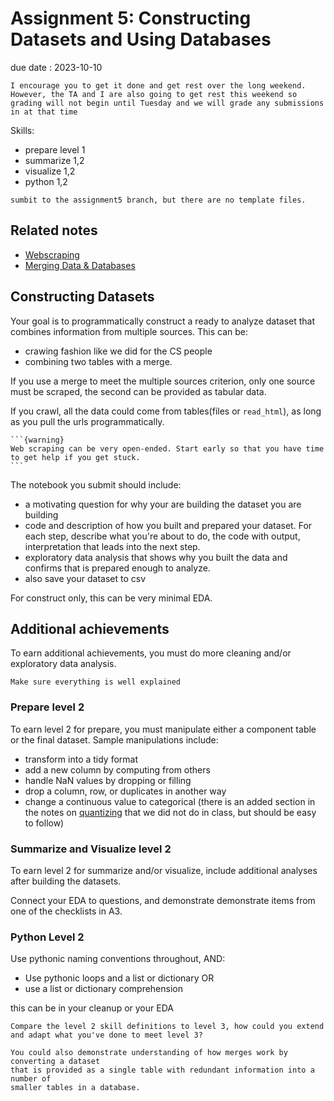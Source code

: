 # Assignment 5: Constructing Datasets and Using Databases

<!-- {{ accept_assignment }} -->



due date : 2023-10-10
```{note}
I encourage you to get it done and get rest over the long weekend.  However, the TA and I are also going to get rest this weekend so grading will not begin until Tuesday and we will grade any submissions in at that time
```


Skills:
- prepare level 1
- summarize 1,2
- visualize 1,2
- python 1,2


```{warning}
sumbit to the assignment5 branch, but there are no template files. 
```

## Related notes

- [Webscraping](../notes/2024-10-01.md)
- [Merging Data & Databases](../notes/2024-10-03.md)


## Constructing Datasets


Your goal is to programmatically construct a ready to analyze dataset that combines information from multiple sources. This can be:
- crawing fashion like we did for the CS people
-  combining two tables with a merge. 

If you use a merge to meet the multiple sources criterion, only one source must be scraped, the second can be provided as tabular data.  

If you crawl, all the data could come from tables(files or `read_html`), as long as you pull the urls programmatically. 


````{margin}
```{warning}
Web scraping can be very open-ended. Start early so that you have time to get help if you get stuck. 
```
````
The notebook you submit should include:

- a motivating question for why your are building the dataset you are building
- code and description of how you built and prepared your dataset. For each step,  describe what you're about to do, the code with output, interpretation that leads into the next step.
- exploratory data analysis that shows why you built the data and confirms that is prepared enough to analyze. 
- also save your dataset to csv


For construct only, this can be very minimal EDA.



## Additional achievements

To earn additional achievements, you must do more cleaning and/or exploratory data analysis.

```{important}
Make sure everything is well explained
```

### Prepare level 2
To earn level 2 for prepare, you must manipulate either a component table or the final dataset. Sample manipulations include: 

- transform into a tidy format
- add a new column by computing from others
- handle NaN values by dropping or filling
- drop a column, row, or duplicates in another way
- change a continuous value to categorical (there is an added section in the notes on [quantizing](quantize) that we did not do in class, but should be easy to follow)


### Summarize and Visualize level 2
To earn level 2 for summarize and/or visualize, include additional analyses after building the datasets.

Connect your EDA to questions, and demonstrate demonstrate items from one of the checklists in A3. 

### Python Level 2

Use pythonic naming conventions throughout, AND:

- Use pythonic loops and a list or dictionary OR
- use a list or dictionary comprehension

this can be in your cleanup or your EDA

```{admonition} Thinking Ahead
Compare the level 2 skill definitions to level 3, how could you extend and adapt what you've done to meet level 3?
```



```{admonition} Thinking Ahead
You could also demonstrate understanding of how merges work by converting a dataset
that is provided as a single table with redundant information into a number of
smaller tables in a database.
```
